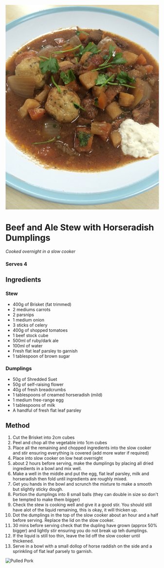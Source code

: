 ![Pulled Pork](/assets/images/beef-stew.jpg)

# Beef and Ale Stew with Horseradish Dumplings
*Cooked overnight in a slow cooker*

### Serves 4

## Ingredients
### Stew
- 400g of Brisket (fat trimmed)
- 2 mediums carrots
- 2 parsnips
- 1 medium onion
- 3 sticks of celery
- 400g of shopped tomatoes
- 1 beef stock cube
- 500ml of ruby/dark ale
- 100ml of water
- Fresh flat leaf parsley to garnish
- 1 tablespoon of brown sugar

### Dumplings
- 50g of Shredded Suet
- 50g of self-raising flower
- 40g of fresh breadcrumbs
- 1 tablespoons of creamed horseradish (mild)
- 1 medium free-range egg
- 1 tablespoons of milk
- A handful of fresh flat leaf parsley

## Method
1. Cut the Brisket into 2cm cubes
1. Peel and chop all the vegetable into 1cm cubes
1. Place all the remaining and chopped ingredients into the slow cooker and stir ensuring everything is covered (add more water if required)
1. Place into slow cooker on low heat overnight
1. about 2 hours before serving, make the dumplings by placing all dried ingredients in a bowl and mix well.
1. Make a well in the middle and put the egg, flat leaf parsley, milk and horseradish then fold until ingredients are roughly mixed.
1. Get you hands in the bowl and scrunch the mixture to make a smooth but slightly sticky dough.
1. Portion the dumplings into 8 small balls (they can double in size so don't be tempted to make them bigger)
1. Check the stew is cooking well and give it a good stir. You should still have alot of the liquid remaining, this is okay, it will thicken up.
1. Dot the dumplings in the top of the slow cooker about an hour and a half before serving. Replace the lid on the slow cooker.
1. 30 mins before serving check that the dupling have grown (approx 50% bigger) and lightly stir ensuring you do not break up teh dumplings.
1. If the liquid is still too thin, leave the lid off the slow cooker until thickened.
1. Serve in a bowl with a small dollop of horse raddish on the side and a sprinkling of flat leaf parsely to garnish.

![Pulled Pork](https://github.com/jodiedoubleday/recipes/assets/images/beef-stew-cooking.png)


